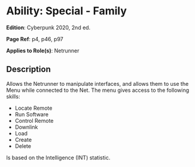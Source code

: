 # Ability: Special - Family
**Edition**: Cyberpunk 2020, 2nd ed.

**Page Ref**: p4, p46, p97

**Applies to Role(s)**: Netrunner

## Description
Allows the Netrunner to manipulate interfaces, and allows them to use the Menu while connected to the Net. The menu gives access to the following skills:
* Locate Remote
* Run Software
* Control Remote
* Downlink
* Load
* Create
* Delete

Is based on the Intelligence (INT) statistic.